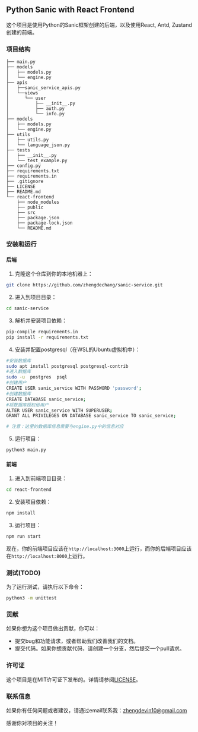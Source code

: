 ## Python Sanic with React Frontend

这个项目是使用Python的Sanic框架创建的后端，以及使用React, Antd, Zustand创建的前端。

### 项目结构

```
├── main.py
├── models
│   ├── models.py
│   └── engine.py
├── apis
│   ├──sanic_service_apis.py
│   └──views
│      └── user
│          ├── __init__.py
│          ├── auth.py
│          └── info.py
├── models
│   ├── models.py
│   └── engine.py
├── utils
│   ├── utils.py
│   └── language_json.py
├── tests
│   ├── __init__.py
│   └── test_example.py
├── config.py
├── requirements.txt
├── requirements.in
├── .gitignore
├── LICENSE
├── README.md
└── react-frontend
    ├── node_modules
    ├── public
    ├── src
    ├── package.json
    ├── package-lock.json
    └── README.md
```

### 安装和运行

#### 后端

1. 克隆这个仓库到你的本地机器上：

```bash
git clone https://github.com/zhengdechang/sanic-service.git
```

2. 进入到项目目录：

```bash
cd sanic-service
```

3. 解析并安装项目依赖：

```bash
pip-compile requirements.in
pip install -r requirements.txt
```

4. 安装并配置postgresql（在WSL的Ubuntu虚拟机中）：

```bash
#安装数据库
sudo apt install postgresql postgresql-contrib
#进入数据库
sudo -u  postgres  psql
#创建用户
CREATE USER sanic_service WITH PASSWORD 'password';
#创建数据库
CREATE DATABASE sanic_service;
#将数据库授权给用户
ALTER USER sanic_service WITH SUPERUSER;
GRANT ALL PRIVILEGES ON DATABASE sanic_service TO sanic_service;

# 注意：这里的数据库信息需要与engine.py中的信息对应
```

5. 运行项目：

```bash
python3 main.py
```

#### 前端

1. 进入到前端项目目录：

```bash
cd react-frontend
```

2. 安装项目依赖：

```bash
npm install
```

3. 运行项目：

```bash
npm run start
```

现在，你的前端项目应该在`http://localhost:3000`上运行，而你的后端项目应该在`http://localhost:8000`上运行。

### 测试(TODO)

为了运行测试，请执行以下命令：

```bash
python3 -m unittest
```

### 贡献

如果你想为这个项目做出贡献，你可以：

- 提交bug和功能请求，或者帮助我们改善我们的文档。
- 提交代码。如果你想贡献代码，请创建一个分支，然后提交一个pull请求。

### 许可证

这个项目是在MIT许可证下发布的。详情请参阅[LICENSE](LICENSE)。

### 联系信息

如果你有任何问题或者建议，请通过email联系我：zhengdevin10@gmail.com

感谢你对项目的关注！
